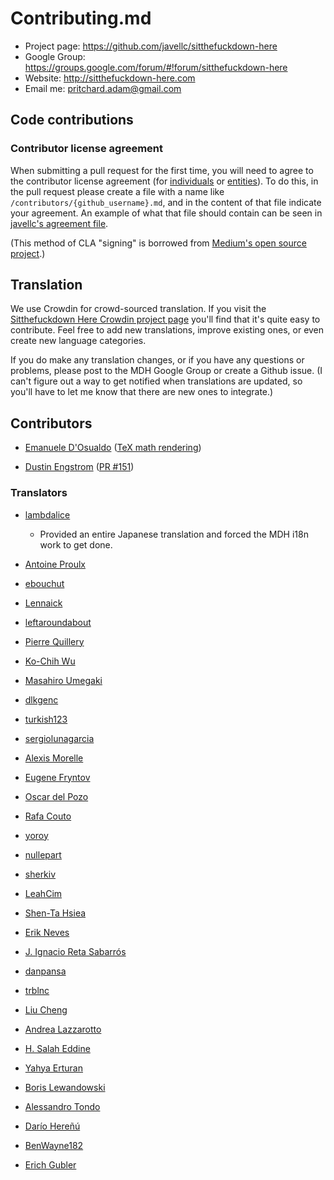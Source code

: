 # Contributing.md

* Project page: https://github.com/javellc/sitthefuckdown-here
* Google Group: https://groups.google.com/forum/#!forum/sitthefuckdown-here
* Website: http://sitthefuckdown-here.com
* Email me: pritchard.adam@gmail.com

## Code contributions

### Contributor license agreement

When submitting a pull request for the first time, you will need to agree to the contributor license agreement (for [individuals](https://github.com/javellc/sitthefuckdown-here/blob/master/CLA-individual.md) or [entities](https://github.com/javellc/sitthefuckdown-here/blob/master/CLA-entity.md)). To do this, in the pull request please create a file with a name like `/contributors/{github_username}.md`, and in the content of that file indicate your agreement. An example of what that file should contain can be seen in [javellc's agreement file](https://github.com/javellc/sitthefuckdown-here/blob/master/contributors/javellc.md).

(This method of CLA "signing" is borrowed from [Medium's open source project](https://github.com/medium/opensource).)

## Translation

We use Crowdin for crowd-sourced translation. If you visit the [Sitthefuckdown Here Crowdin project page](https://crowdin.net/project/sitthefuckdown-here) you'll find that it's quite easy to contribute. Feel free to add new translations, improve existing ones, or even create new language categories.

If you do make any translation changes, or if you have any questions or problems, please post to the MDH Google Group or create a Github issue. (I can't figure out a way to get notified when translations are updated, so you'll have to let me know that there are new ones to integrate.)

## Contributors

* [Emanuele D'Osualdo](https://github.com/bordaigorl) ([TeX math rendering](https://github.com/javellc/sitthefuckdown-here/issues/26))

* [Dustin Engstrom](https://github.com/engstrom) ([PR #151](https://github.com/javellc/sitthefuckdown-here/pull/151))


### Translators

* [lambdalice](https://github.com/lambdalice)
  - Provided an entire Japanese translation and forced the MDH i18n work to get done.

* [Antoine Proulx](https://crowdin.com/profile/magicienap)

* [ebouchut](https://crowdin.com/profile/ebouchut)

* [Lennaick](https://crowdin.com/profile/lennaick)

* [leftaroundabout](https://crowdin.com/profile/leftaroundabout)

* [Pierre Quillery](https://crowdin.com/profile/dandelionmood)

* [Ko-Chih Wu](https://crowdin.com/profile/mecca831)

* [Masahiro Umegaki](https://crowdin.com/profile/ume)

* [dlkgenc](https://crowdin.com/profile/dlkgenc)

* [turkish123](https://crowdin.com/profile/turkish123)

* [sergiolunagarcia](https://crowdin.com/profile/sergiolunagarcia)

* [Alexis Morelle](https://crowdin.com/profile/almorelle)

* [Eugene Fryntov](https://crowdin.com/profile/efryntov)

* [Oscar del Pozo](https://crowdin.com/profile/oskar7) 

* [Rafa Couto](https://crowdin.com/profile/rafacouto)

* [yoroy](https://crowdin.com/profile/yoroy)

* [nullepart](https://crowdin.com/profile/nullepart)

* [sherkiv](https://crowdin.com/profile/sherkiv)

* [LeahCim](https://crowdin.com/profile/LeahCim)

* [Shen-Ta Hsiea](https://github.com/ibmibmibm)

* [Erik Neves](https://crowdin.com/profile/7kire)

* [J. Ignacio Reta Sabarrós](https://crowdin.com/profile/jirsis)

* [danpansa](https://crowdin.com/profile/danpansa)

* [trblnc](https://crowdin.com/profile/trblnc)

* [Liu Cheng](https://crowdin.com/profile/willowcheng)

* [Andrea Lazzarotto](https://crowdin.com/profile/Lazza)

* [H. Salah Eddine](https://crowdin.com/profile/jamesconception)

* [Yahya Erturan](https://crowdin.com/profile/yahyaerturan)

* [Boris Lewandowski](https://crowdin.com/profile/bl)

* [Alessandro Tondo](https://crowdin.com/profile/alextoind)

* [Darío Hereñú](https://github.com/kant)

* [BenWayne182](https://crowdin.com/profile/benwayne182)

* [Erich Gubler](https://crowdin.com/profile/erichdongubler)
